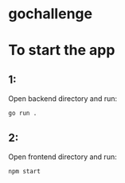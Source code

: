# gochallenge

# To start the app

## 1:

Open backend directory and run:

```
go run .
```

## 2:

Open frontend directory and run:

```
npm start
```
